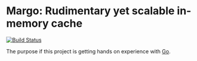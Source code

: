 # Margo: Rudimentary yet scalable in-memory cache

[![Build Status](https://travis-ci.org/31z4/margo.svg?branch=master)](https://travis-ci.org/31z4/margo)

The purpose if this project is getting hands on experience with [Go](https://golang.org).
